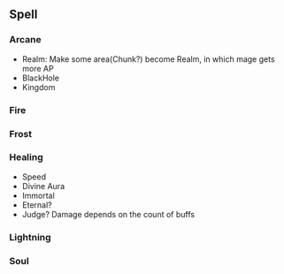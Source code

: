 ## Spell
### Arcane
- Realm: Make some area(Chunk?) become Realm, in which mage gets more AP
- BlackHole
- Kingdom
### Fire
### Frost
### Healing
- Speed
- Divine Aura
- Immortal
- Eternal?
- Judge? Damage depends on the count of buffs
### Lightning
### Soul

